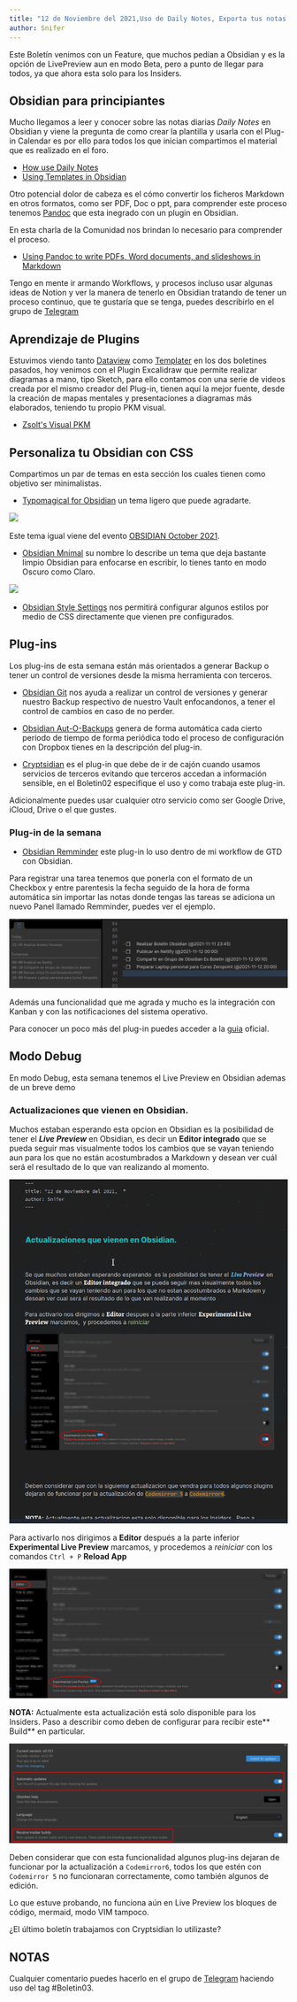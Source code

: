 ```yaml
---
title: "12 de Noviembre del 2021,Uso de Daily Notes, Exporta tus notas con Pandoc, Excalidraw, WYSIWYG experimental en Obsidian"
author: Snifer
---
```


Este Boletín venimos con un Feature, que muchos pedían  a Obsidian y es la opción de LivePreview aun en modo Beta, pero a punto de llegar para todos, ya que ahora esta solo para los Insiders. 


## Obsidian para principiantes

Mucho llegamos a leer y conocer sobre las notas diarias *Daily Notes* en Obsidian y viene la pregunta de como crear la plantilla y usarla con el Plug-in Calendar es por ello para todos los que inician compartimos el material que es realizado en el foro. 

- [How use Daily Notes]( https://forum.obsidian.md/t/how-i-use-daily-notes/3057)
- [Using Templates in Obsidian](https://thesweetsetup.com/using-templates-in-obsidian/)

Otro potencial dolor de cabeza es el cómo convertir los ficheros Markdown en otros formatos, como ser PDF, Doc o ppt, para comprender este proceso tenemos [Pandoc](https://github.com/OliverBalfour/obsidian-pandoc) que esta inegrado con un plugin en Obsidian. 

En esta charla de la Comunidad nos brindan  lo necesario para comprender el proceso.

- [Using Pandoc to write PDFs, Word documents, and slideshows in Markdown](https://www.youtube.com/watch?v=yYZiO6CVtj8)



Tengo en mente ir armando Workflows, y procesos incluso usar algunas ideas de Notion y ver la manera de tenerlo en Obsidian tratando de tener un proceso continuo, que te gustaría que se tenga, puedes describirlo en el grupo de [Telegram](https://t.me/ObsidianEs)

## Aprendizaje de Plugins 

Estuvimos viendo tanto [Dataview](https://obsidian-es.netlify.app/journals/boletin-obsidian-planifica-tu-mes-con-itinerary) como [Templater](https://obsidian-es.netlify.app/journals/boletin-2-bullet-journal-cryptsidian) en los dos boletines pasados, hoy venimos con el Plugin Excalidraw que permite realizar diagramas a mano, tipo Sketch, para ello contamos con una serie de videos creada por el mismo creador del Plug-in, tienen aquí la mejor fuente, desde la creación de mapas mentales y presentaciones a diagramas más elaborados, teniendo tu propio PKM visual. 

- [Zsolt's Visual PKM](https://www.youtube.com/channel/UCC0gns4a9fhVkGkngvSumAQ)


## Personaliza tu Obsidian con CSS

Compartimos un par de temas en esta sección los cuales tienen como objetivo ser minimalistas.

- [Typomagical for Obsidian](https://github.com/hungsu/typomagical-obsidian)  un tema ligero  que puede agradarte. 

![](https://forum.obsidian.md/uploads/default/original/3X/b/2/b2a6c60006b3f2ccea037b3639d115a54758696c.gif)

Este tema igual viene del evento [OBSIDIAN October 2021](https://publish.obsidian.md/hub/Events/Obsidian+October+2021).

- [Obsidian Mnimal](https://github.com/kepano/obsidian-minimal) su nombre lo describe  un tema que deja bastante limpio Obsidian para enfocarse en escribir, lo tienes tanto en modo Oscuro como Claro.

![](https://github.com/kepano/obsidian-minimal/raw/master/dark-complex.png)


- [Obsidian Style Settings](https://github.com/mgmeyers/obsidian-style-settings) nos permitirá configurar algunos estilos por medio de CSS directamente que vienen pre configurados.


## Plug-ins 

Los plug-ins de esta semana están más orientados a generar Backup o tener un control de versiones desde la misma herramienta con terceros. 

- [Obsidian Git](https://github.com/Clemens-E/obsidian-languagetool-plugin) nos ayuda a realizar un control de versiones y generar nuestro Backup respectivo de nuestro Vault enfocandonos, a tener el control de cambios en caso de no perder.

- [Obsidian Aut-O-Backups](https://github.com/ryanpcmcquen/obsidian-dropbox-backups) genera de forma automática cada cierto periodo de tiempo de forma periódica  todo el proceso de configuración con Dropbox tienes en la descripción del plug-in. 

- [Cryptsidian](https://github.com/triumphantomato/cryptsidian)  es el plug-in que debe de ir de cajón cuando usamos servicios de terceros evitando que terceros accedan a información sensible, en el Boletin02 especifique el uso y como trabaja este plug-in. 

Adicionalmente puedes usar cualquier otro servicio como ser Google Drive, iCloud, Drive o el que gustes. 
### Plug-in de la semana

- [Obsidian Remminder](https://github.com/uphy/obsidian-reminder) este plug-in lo uso dentro de mi workflow de GTD con Obsidian. 

Para registrar una tarea tenemos que ponerla con el formato de un Checkbox y entre parentesis la fecha seguido de la hora de forma automática sin importar las notas donde tengas  las tareas se adiciona un nuevo Panel llamado Remminder, puedes ver el ejemplo.

![](https://raw.githubusercontent.com/Snifer/Obsidian-news/main/imagenes/boletin3/RemminderPlugin.png)

Además una funcionalidad que me agrada y mucho es la integración con Kanban y con las notificaciones del sistema operativo.

Para conocer un poco más del plug-in puedes acceder a la [guia](https://uphy.github.io/obsidian-reminder/guide/) oficial. 

## Modo Debug

En modo Debug, esta semana tenemos el Live Preview en Obsidian ademas de un breve demo
### Actualizaciones que vienen en Obsidian.

Muchos estaban esperando  esta opcion en Obsidian es la posibilidad de tener el ***Live Preview*** en Obsidian, es decir un **Editor integrado** que se pueda seguir mas visualmente todos los cambios que se vayan teniendo aun para los que no están acostumbrados a Markdown y desean ver cuál será el resultado de lo que van realizando al momento. 

![](https://raw.githubusercontent.com/Snifer/Obsidian-news/main/imagenes/boletin3/LivePreviewObsidian.gif)


Para activarlo nos dirigimos a **Editor** después a la parte inferior **Experimental Live Preview** marcamos,  y procedemos a *reiniciar* con los comandos `Ctrl + P` **Reload App**

![](https://raw.githubusercontent.com/Snifer/Obsidian-news/main/imagenes/boletin3/ExperimentalPreview.png)


**NOTA:** Actualmente esta actualización está solo disponible para los Insiders.  Paso a describir como deben de configurar para recibir este** Build** en particular.


![](https://raw.githubusercontent.com/Snifer/Obsidian-news/main/imagenes/boletin3/ConfiguracionInsiderBuild.png)

Deben considerar que con esta funcionalidad algunos plug-ins dejaran de funcionar por la actualización a `Codemirror6`,  todos los que estén con `Codemirror 5` no funcionaran correctamente, como también algunos de edición. 

Lo que estuve probando, no funciona aún en Live Preview los bloques de código, mermaid, modo VIM tampoco. 


¿El último boletín trabajamos con Cryptsidian lo utilizaste?

## NOTAS

Cualquier comentario puedes hacerlo en el grupo de [Telegram](https://t.me/ObsidianEs) haciendo uso del tag #Boletin03.